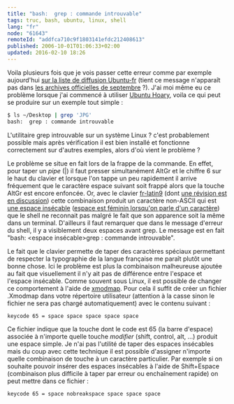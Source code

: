 ```yaml
---
title: "bash:  grep : commande introuvable"
tags: truc, bash, ubuntu, linux, shell
lang: "fr"
node: "61643"
remoteId: "addfca710c9f1803141efdc212408613"
published: 2006-10-01T01:06:33+02:00
updated: 2016-02-10 18:26
---
```

 
Voila plusieurs fois que je vois passer cette erreur comme par exemple
aujourd'hui [sur la liste de diffusion
Ubuntu-fr](http://www.mail-archive.com/ubuntu-fr@lists.ubuntu.com/msg09312.html)
(tient ce message n'apparaît pas dans [les archives officielles de
septembre](https://lists.ubuntu.com/archives/ubuntu-fr/2006-September/thread.html)
?). J'ai moi même eu ce problème lorsque j'ai commencé à utiliser [Ubuntu
Hoary](http://doc.ubuntu-fr.org//hoary), voila ce qui peut se
produire sur un exemple tout simple :

 ``` bash
$ ls ~/Desktop | grep 'JPG'
bash:  grep : commande introuvable
```

 
L'utilitaire grep introuvable sur un système Linux&nbsp;? c'est probablement
possible mais après vérification il est bien installé et fonctionne correctement
sur d'autres exemples, alors d'où vient le problème&nbsp;?

Le problème se situe en fait lors de la frappe de la commande. En effet, pour
taper un *pipe* (|) il faut presser simultanément AltGr et le chiffre 6 sur le
haut du clavier et lorsque l'on tappe un peu rapidement il arrive fréquement que
le caractère espace suivant soit frappé alors que la touche AltGr est encore
enfoncée. Or, avec le clavier
[fr-latin9](https://bugs.freedesktop.org/attachment.cgi?id=6953) (dont [une
révision est en discussion](http://linuxfr.org/2006/09/13/21322.html)) cette
combinaison produit un caractère non-ASCII qui est [une espace
insécable](http://fr.wikipedia.org/wiki/Espace_insécable) ([espace est féminin
lorsqu'on parle d'un caractère](http://www.druide.com/points_de_langue_03.html))
que le shell ne reconnait pas malgré le fait que son apparence soit la même dans
un terminal. D'ailleurs il faut remarquer que dans le message d'erreur du shell,
il y a visiblement deux espaces avant grep. Le message est en fait &quot;bash:
&lt;espace insécable&gt;grep : commande introuvable&quot;.

 
Le fait que le clavier permette de taper des caractères spéciaux permettant de
respecter la typographie de la langue française me paraît plutôt une bonne
chose. Ici le problème est plus la combinaison malheureuse ajoutée au fait que
visuellement il n'y ait pas de différence entre l'espace et l'espace insécable.
Comme souvent sous Linux, il est possible de changer ce comportement à l'aide de
[xmodmap](http://pwet.fr/man/linux/commandes/x/xmodmap). Pour cela il suffit de
créer un fichier .Xmodmap dans votre répertoire utilisateur (attention à la
casse sinon le fichier ne sera pas chargé automatiquement) avec le contenu
suivant :

``` 
keycode 65 = space space space space space
```
 
Ce fichier indique que la touche dont le code est 65 (la barre d'espace)
associée à n'importe quelle touche *modifier* (shift, control, alt, ...) produit
une espace simple. Je n'ai pas l'utilité de taper des espaces insécables mais du
coup avec cette technique il est possible d'assigner n'importe quelle
combinaison de touche à un caractère particulier. Par exemple si on souhaite
pouvoir insérer des espaces insécables à l'aide de Shift+Espace (combinaison
plus difficile à taper par erreur ou enchaînement rapide) on peut mettre dans ce
fichier&nbsp;:

``` 
keycode 65 = space nobreakspace space space space
```

